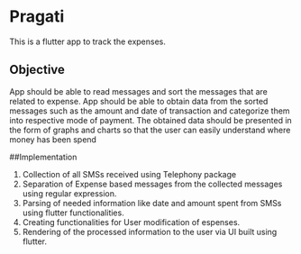# Pragati

This is a flutter app to track the expenses.

## Objective

App should be able to read messages and sort the messages that are related to expense.
App should be able to obtain data from the sorted messages such as the amount and date of transaction and categorize them into respective mode of payment.
The obtained data should be presented in the form of graphs and charts so that the user can easily understand where money has been spend

##Implementation

1. Collection of all SMSs received using Telephony package
2. Separation of Expense based messages from the collected messages using regular expression.
3. Parsing of needed information like date and amount spent from SMSs using flutter functionalities.
4. Creating functionalities for User modification of espenses.
5. Rendering of the processed information to the user via UI built using flutter.
